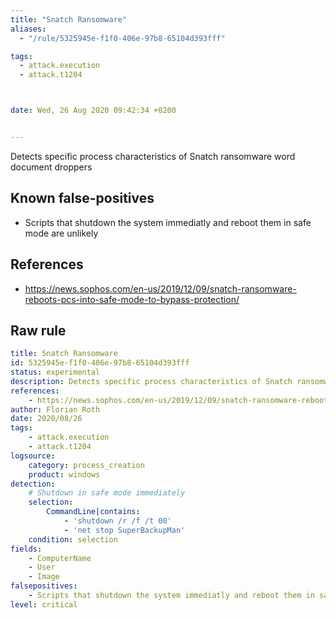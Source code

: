 ```yaml
---
title: "Snatch Ransomware"
aliases:
  - "/rule/5325945e-f1f0-406e-97b8-65104d393fff"

tags:
  - attack.execution
  - attack.t1204



date: Wed, 26 Aug 2020 09:42:34 +0200


---
```


Detects specific process characteristics of Snatch ransomware word document droppers

<!--more-->


## Known false-positives

* Scripts that shutdown the system immediatly and reboot them in safe mode are unlikely



## References

* https://news.sophos.com/en-us/2019/12/09/snatch-ransomware-reboots-pcs-into-safe-mode-to-bypass-protection/


## Raw rule
```yaml
title: Snatch Ransomware
id: 5325945e-f1f0-406e-97b8-65104d393fff
status: experimental
description: Detects specific process characteristics of Snatch ransomware word document droppers
references:
    - https://news.sophos.com/en-us/2019/12/09/snatch-ransomware-reboots-pcs-into-safe-mode-to-bypass-protection/
author: Florian Roth
date: 2020/08/26
tags:
    - attack.execution
    - attack.t1204
logsource:
    category: process_creation
    product: windows
detection:
    # Shutdown in safe mode immediately 
    selection:
        CommandLine|contains: 
            - 'shutdown /r /f /t 00'
            - 'net stop SuperBackupMan'
    condition: selection
fields:
    - ComputerName
    - User
    - Image
falsepositives:
    - Scripts that shutdown the system immediatly and reboot them in safe mode are unlikely
level: critical

```
